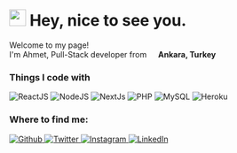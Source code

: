 <h1>
    <img src="https://emojis.slackmojis.com/emojis/images/1531849430/4246/blob-sunglasses.gif?1531849430" width="30"/> Hey, nice to see you.
</h1>
<p>Welcome to my page! </br> I'm Ahmet, Pull-Stack developer from <img src="https://image.flaticon.com/icons/svg/2060/2060608.svg" width="13"/> <b>Ankara, Turkey</b></p>
<h3>Things I code with</h3>
<p>
    <img alt="ReactJS" src="https://img.shields.io/badge/-ReactJS-black?style=flat-square&logo=react"/>
    <img alt="NodeJS" src="https://img.shields.io/badge/-NodeJS-black?style=flat-square&logo=node.js"/>
    <img alt="NextJs" src="https://img.shields.io/badge/-NextJS-black?style=flat-square&logo=next.js"/>
    <img alt="PHP" src="https://img.shields.io/badge/-php-orange?style=flat-square&logo=php"/>
    <img alt="MySQL" src="https://img.shields.io/badge/-MySQL-orange?style=flat-square&logo=mysql"/>
    <img alt="Heroku" src="https://img.shields.io/badge/-Heroku-430098?style=flat-square&logo=heroku"/>
</p>
<h3>Where to find me:</h3>
<p>
    <a href="https://github.com/codescaptain/" target="_blank">
        <img alt="Github" src="https://img.shields.io/badge/GitHub-%2312100E.svg?&style=for-the-badge&logo=Github&logoColor=white"/>
    </a>
    <a href="https://twitter.com/codescaptain/" target="_blank">
        <img alt="Twitter" src="https://img.shields.io/badge/twitter-%231DA1F2.svg?&style=for-the-badge&logo=twitter&logoColor=white"/>
    </a>
    <a href="https://www.instagram.com/codescaptain/" target="_blank">
        <img alt="Instagram" src="https://img.shields.io/badge/instagram-%2312100E.svg?&style=for-the-badge&logo=instagram&logoColor=white"/>
    </a>
    <a href="https://www.linkedin.com/in/ahmet-kaptan/" target="_blank">
        <img alt="LinkedIn" src="https://img.shields.io/badge/linkedin-%230077B5.svg?&style=for-the-badge&logo=linkedin&logoColor=white"/>
    </a>
</p>
